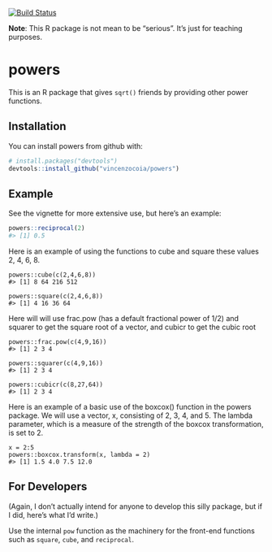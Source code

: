 
<!-- README.md is generated from README.Rmd. Please edit that file -->

[![Build
Status](https://travis-ci.org/vincenzocoia/powers.svg?branch=master)](https://travis-ci.org/vincenzocoia/powers)

**Note**: This R package is not mean to be “serious”. It’s just for
teaching purposes.

# powers

This is an R package that gives `sqrt()` friends by providing other
power functions.

## Installation

You can install powers from github with:

``` r
# install.packages("devtools")
devtools::install_github("vincenzocoia/powers")
```

## Example

See the vignette for more extensive use, but here’s an example:

``` r
powers::reciprocal(2)
#> [1] 0.5
```
Here is an example of using the functions to cube and square these values 2, 4, 6, 8.


```{r}
powers::cube(c(2,4,6,8))
#> [1] 8 64 216 512
```

```{r}
powers::square(c(2,4,6,8))
#> [1] 4 16 36 64 
```

Here will will use frac.pow (has a default fractional power of 1/2) and squarer to get the square root of a vector, and cubicr to get the cubic root

```{r}
powers::frac.pow(c(4,9,16))
#> [1] 2 3 4
```

```{r}
powers::squarer(c(4,9,16))
#> [1] 2 3 4
```

```{r}
powers::cubicr(c(8,27,64))
#> [1] 2 3 4
```


Here is an example of a basic use of the boxcox() function in the powers package.  We will use a vector, x, consisting of 2, 3, 4, and 5. The lambda parameter, which is a measure of the strength of the boxcox transformation, is set to 2.

```{r}
x = 2:5
powers::boxcox.transform(x, lambda = 2)
#> [1] 1.5 4.0 7.5 12.0
```

## For Developers

(Again, I don’t actually intend for anyone to develop this silly
package, but if I did, here’s what I’d write.)

Use the internal `pow` function as the machinery for the front-end
functions such as `square`, `cube`, and `reciprocal`.
